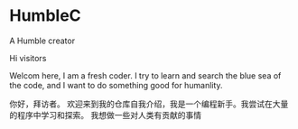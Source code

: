 # HumbleC
A Humble creator

Hi visitors

Welcom here, I am a fresh coder. I try to learn and search the blue sea of the code, 
and I want to do something good for humanlity.

你好，拜访者。
欢迎来到我的仓库自我介绍，我是一个编程新手。我尝试在大量的程序中学习和探索。
我想做一些对人类有贡献的事情
